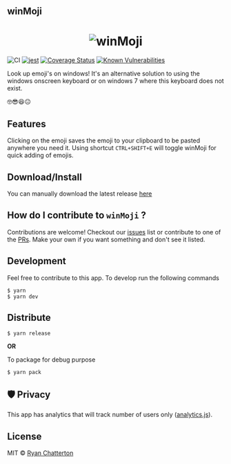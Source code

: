 ## winMoji

<div align="center">
  <h1>
    <img src="https://github.com/ryanSN/winmoji/blob/master/winMoji.gif" alt="winMoji" title="winMoji" />
  </h1>
</div>

![CI](https://github.com/ryanSN/winmoji/workflows/CI/badge.svg)
[![jest](https://facebook.github.io/jest/img/jest-badge.svg)](https://github.com/facebook/jest)
[![Coverage Status](https://coveralls.io/repos/github/ryanSN/winmoji/badge.svg)](https://coveralls.io/github/ryanSN/winmoji)
[![Known Vulnerabilities](https://snyk.io/test/github/ryanSN/winmoji/badge.svg)](https://snyk.io/test/github/ryanSN/winmoji)

Look up emoji's on windows! It's an alternative solution to using the windows onscreen keyboard or on windows 7 where this keyboard does not exist.

🤓😎😆😐

## Features

Clicking on the emoji saves the emoji to your clipboard to be pasted anywhere you need it.
Using shortcut `CTRL+SHIFT+E` will toggle winMoji for quick adding of emojis.

## Download/Install

You can manually download the latest release [here](https://github.com/ryanSN/winmoji/releases)

## How do I contribute to `winMoji` ?

Contributions are welcome! Checkout our [issues](https://github.com/ryansn/winMoji/issues) list or contribute to one of the [PRs](https://github.com/ryansn/winMoji/pulls).
Make your own if you want something and don't see it listed.

## Development

Feel free to contribute to this app. To develop run the following commands

```
$ yarn
$ yarn dev
```

## Distribute

```
$ yarn release
```

**OR**

To package for debug purpose

```
$ yarn pack
```

## :shield: Privacy

This app has analytics that will track number of users only ([analytics.js](https://github.com/ryansn/winmoji/blob/master/app/helpers/analytics.js)).

## License

MIT © [Ryan Chatterton](./LICENSE)

